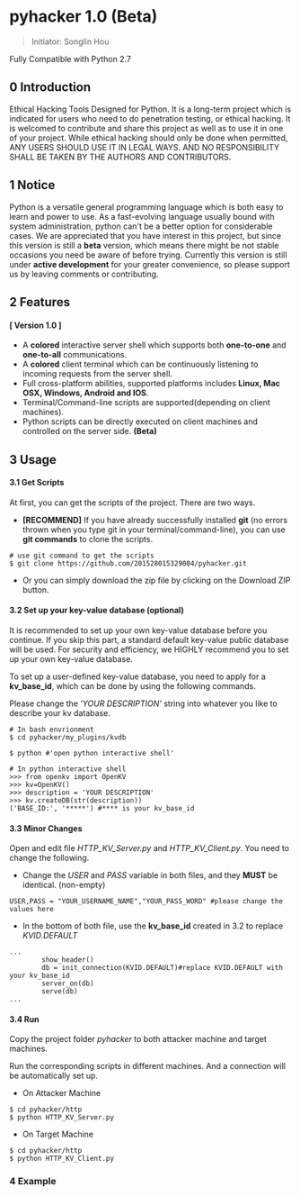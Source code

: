 # pyhacker 1.0 (Beta)

> Initiator: Songlin Hou

Fully Compatible with Python 2.7
 
##   0 Introduction
Ethical Hacking Tools Designed for Python. It is a long-term project which is indicated for users who need to do penetration testing, or ethical hacking. It is welcomed to contribute and share this project as well as to use it in one of your project. While ethical hacking should only be done when permitted, ANY USERS SHOULD USE IT IN LEGAL WAYS. AND NO RESPONSIBILITY SHALL BE TAKEN BY THE AUTHORS AND CONTRIBUTORS.

## 1 Notice
Python is a versatile general programming language which is both easy to learn and power to use. As a fast-evolving language usually bound with system administration, python can't be a better option for considerable cases. We are appreciated that you have interest in this project, but since this version is still a **beta** version, which means there might be not stable occasions you need be aware of before trying. Currently this version is still under **active development** for your greater convenience, so please support us by leaving comments or contributing.

## 2 Features

#### [ Version 1.0 ]
- A **colored** interactive server shell which supports both **one-to-one** and **one-to-all** communications.
- A **colored** client terminal which can be continuously listening to incoming requests from the server shell.
- Full cross-platform abilities, supported platforms includes **Linux, Mac OSX, Windows, Android and IOS**.
- Terminal/Command-line scripts are supported(depending on client machines).
- Python scripts can be directly executed on client machines and controlled on the server side. **(Beta)**

## 3 Usage

#### 3.1 Get Scripts

At first, you can get the scripts of the project. There are two ways.

- **[RECOMMEND]** If you have already successfully installed **git** (no errors thrown when you type git in your terminal/command-line), you can use **git commands** to clone the scripts. 

```
# use git command to get the scripts
$ git clone https://github.com/201528015329004/pyhacker.git
```
- Or you can simply download the zip file by clicking on the Download ZIP button.

#### 3.2 Set up your key-value database (optional)

It is recommended to set up your own key-value database before you continue. If you skip this part, a standard default key-value public database will be used. For security and efficiency, we HIGHLY recommend you to set up your own key-value database.

To set up a user-defined key-value database, you need to apply for a **kv_base_id**, which can be done by using the following commands. 

Please change the _'YOUR DESCRIPTION'_ string into whatever you like to describe your kv database.

```
# In bash envrionment
$ cd pyhacker/my_plugins/kvdb
 
$ python #'open python interactive shell'

# In python interactive shell
>>> from openkv import OpenKV
>>> kv=OpenKV()
>>> description = 'YOUR DESCRIPTION'
>>> kv.createDB(str(description))
('BASE_ID:', '*****') #**** is your kv_base_id
```
#### 3.3 Minor Changes

Open and edit file *HTTP_KV_Server.py* and *HTTP_KV_Client.py*. You need to change the following.

- Change the *USER* and *PASS* variable in both files, and they **MUST** be identical. (non-empty)

```
USER,PASS = "YOUR_USERNAME_NAME","YOUR_PASS_WORD" #please change the values here
```

- In the bottom of both file, use the **kv_base_id** created in 3.2 to replace *KVID.DEFAULT*

```
...
        show_header()
        db = init_connection(KVID.DEFAULT)#replace KVID.DEFAULT with your kv_base_id
        server_on(db)
        serve(db)
...        
```

#### 3.4 Run

Copy the project folder *pyhacker* to both attacker machine and target machines.

Run the corresponding scripts in different machines. And a connection will be automatically set up.

- On Attacker Machine

```
$ cd pyhacker/http
$ python HTTP_KV_Server.py
```

- On Target Machine

```
$ cd pyhacker/http
$ python HTTP_KV_Client.py
```

### 4 Example



